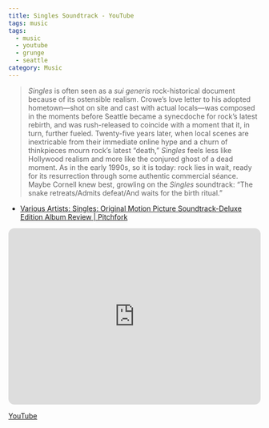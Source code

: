 ```yaml
---
title: Singles Soundtrack - YouTube
tags: music
tags:
  - music
  - youtube
  - grunge
  - seattle  
category: Music
---
```


> *Singles* is often seen as a *sui generis* rock-historical document because of its ostensible realism. Crowe’s love letter to his adopted hometown—shot on site and cast with actual locals—was composed in the moments before Seattle became a synecdoche for rock’s latest rebirth, and was rush-released to coincide with a moment that it, in turn, further fueled. Twenty-five years later, when local scenes are inextricable from their immediate online hype and a churn of thinkpieces mourn rock’s latest “death,” *Singles* feels less like Hollywood realism and more like the conjured ghost of a dead moment. As in the early 1990s, so it is today: rock lies in wait, ready for its resurrection through some authentic commercial séance. Maybe Cornell knew best, growling on the *Singles* soundtrack: “The snake retreats/Admits defeat/And waits for the birth ritual.”

- [Various Artists: Singles: Original Motion Picture Soundtrack-Deluxe Edition Album Review \| Pitchfork](https://pitchfork.com/reviews/albums/23306-singles-original-motion-picture-soundtrack-deluxe-edition/)

<iframe style="border-radius:12px" src="https://open.spotify.com/embed/album/58BEJ01sL8wK5LV3TPyngC?utm_source=generator&theme=0" width="100%" height="352" frameBorder="0" allowfullscreen="" allow="autoplay; clipboard-write; encrypted-media; fullscreen; picture-in-picture" loading="lazy"></iframe>

[YouTube](https://youtube.com/playlist?list=PLa_L7UEcQ6bWdP3dn0OpLIwdpa_OKCzTK&si=gE69jlClNU-M4GUG)